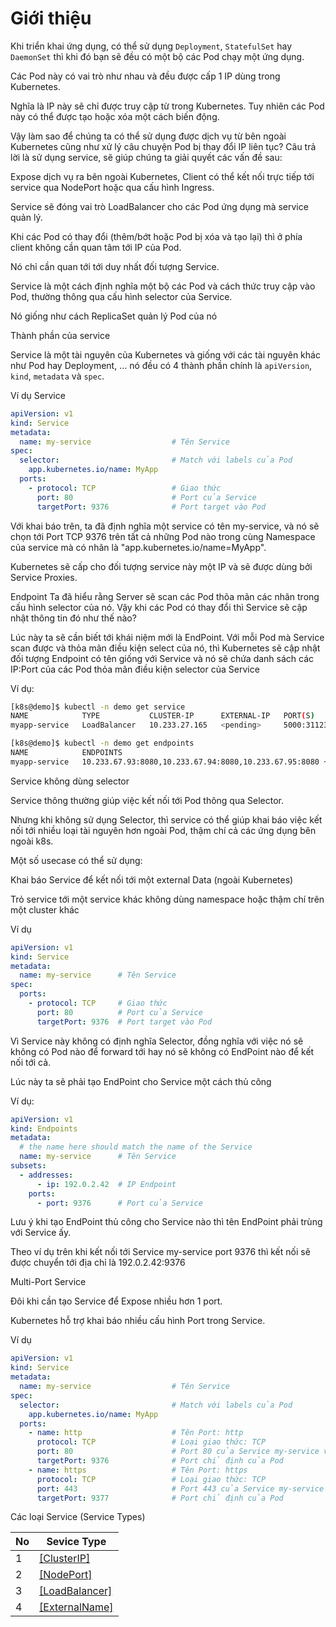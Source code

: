 # Giới thiệu

Khi triển khai ứng dụng, có thể sử dụng `Deployment`, `StatefulSet` hay `DaemonSet` thì khi đó bạn sẽ đều có một bộ các Pod chạy một ứng dụng.

Các Pod này có vai trò như nhau và đều được cấp 1 IP dùng trong Kubernetes.

Nghĩa là IP này sẽ chỉ được truy cập từ trong Kubernetes. Tuy nhiên các Pod này có thể được tạo hoặc xóa một cách biến động.

Vậy làm sao để chúng ta có thể sử dụng được dịch vụ từ bên ngoài Kubernetes cũng như xử lý câu chuyện Pod bị thay đổi IP liên tục? Câu trả lời là sử dụng service, sẽ giúp chúng ta giải quyết các vấn đề sau:

Expose dịch vụ ra bên ngoài Kubernetes, Client có thể kết nối trực tiếp tới service qua NodePort hoặc qua cấu hình Ingress.

Service sẽ đóng vai trò LoadBalancer cho các Pod ứng dụng mà service quản lý.

Khi các Pod có thay đổi (thêm/bớt hoặc Pod bị xóa và tạo lại) thì ở phía client không cần quan tâm tới IP của Pod.

Nó chỉ cần quan tới tới duy nhất đối tượng Service.

Service là một cách định nghĩa một bộ các Pod và cách thức truy cập vào Pod, thường thông qua cấu hình selector của Service.

Nó giống như cách ReplicaSet quản lý Pod của nó

Thành phần của service

Service là một tài nguyên của Kubernetes và giống với các tài nguyên khác như Pod hay Deployment, ... nó đều có 4 thành phần chính là `apiVersion`, `kind`, `metadata` và `spec`.

Ví dụ Service

```yaml
apiVersion: v1
kind: Service
metadata:
  name: my-service                  # Tên Service
spec:
  selector:                         # Match với labels của Pod
    app.kubernetes.io/name: MyApp
  ports:
    - protocol: TCP                 # Giao thức
      port: 80                      # Port của Service
      targetPort: 9376              # Port target vào Pod
```

Với khai báo trên, ta đã định nghĩa một service có tên my-service, và nó sẽ chọn tới Port TCP 9376 trên tất cả những Pod nào trong cùng Namespace của service mà có nhãn là "app.kubernetes.io/name=MyApp".

Kubernetes sẽ cấp cho đối tượng service này một IP và sẽ được dùng bởi Service Proxies.

Endpoint
Ta đã hiểu rằng Server sẽ scan các Pod thõa mãn các nhãn trong cấu hình selector của nó. Vậy khi các Pod có thay đổi thì Service sẽ cập nhật thông tin đó như thế nào?

Lúc này ta sẽ cần biết tới khái niệm mới là EndPoint. Với mỗi Pod mà Service scan được và thỏa mãn điều kiện select của nó, thì Kubernetes sẽ cập nhật đối tượng Endpoint có tên giống với Service và nó sẽ chứa danh sách các IP:Port của các Pod thỏa mãn điều kiện selector của Service

Ví dụ:

```bash
[k8s@demo]$ kubectl -n demo get service
NAME            TYPE           CLUSTER-IP      EXTERNAL-IP   PORT(S)          AGE
myapp-service   LoadBalancer   10.233.27.165   <pending>     5000:31123/TCP   19h
```

```bash
[k8s@demo]$ kubectl -n demo get endpoints
NAME            ENDPOINTS                                                           AGE
myapp-service   10.233.67.93:8080,10.233.67.94:8080,10.233.67.95:8080 + 7 more...   19h
```

Service không dùng selector

Service thông thường giúp việc kết nối tới Pod thông qua Selector.

Nhưng khi không sử dụng Selector, thì service có thể giúp khai báo việc kết nối tới nhiều loại tài nguyên hơn ngoài Pod, thậm chí cả các ứng dụng bên ngoài k8s.

Một số usecase có thể sử dụng:

Khai báo Service để kết nối tới một external Data (ngoài Kubernetes)

Trỏ service tới một service khác không dùng namespace hoặc thậm chí trên một cluster khác

Ví dụ

```yaml
apiVersion: v1
kind: Service
metadata:
  name: my-service      # Tên Service
spec:
  ports:
    - protocol: TCP     # Giao thức
      port: 80          # Port của Service
      targetPort: 9376  # Port target vào Pod
```

Vì Service này không có định nghĩa Selector, đồng nghĩa với việc nó sẽ không có Pod nào để forward tới hay nó sẽ không có EndPoint nào để kết nối tới cả.

Lúc này ta sẽ phải tạo EndPoint cho Service một cách thủ công

Ví dụ:

```yaml
apiVersion: v1
kind: Endpoints
metadata:
  # the name here should match the name of the Service
  name: my-service      # Tên Service
subsets:
  - addresses:
      - ip: 192.0.2.42  # IP Endpoint
    ports:
      - port: 9376      # Port của Service
```

Lưu ý khi tạo EndPoint thủ công cho Service nào thì tên EndPoint phải trùng với Service ấy.

Theo ví dụ trên khi kết nối tới Service my-service port 9376 thì kết nối sẽ được chuyển tới địa chỉ là 192.0.2.42:9376

Multi-Port Service

Đôi khi cần tạo Service để Expose nhiều hơn 1 port.

Kubernetes hỗ trợ khai báo nhiều cấu hình Port trong Service.

Ví dụ

```yaml
apiVersion: v1
kind: Service
metadata:
  name: my-service                  # Tên Service
spec:
  selector:                         # Match với labels của Pod
    app.kubernetes.io/name: MyApp
  ports:
    - name: http                    # Tên Port: http
      protocol: TCP                 # Loại giao thức: TCP
      port: 80                      # Port 80 của Service my-service với Tên Port là http
      targetPort: 9376              # Port chỉ định của Pod
    - name: https                   # Tên Port: https
      protocol: TCP                 # Loại giao thức: TCP
      port: 443                     # Port 443 của Service my-service với Tên Port là https
      targetPort: 9377              # Port chỉ định của Pod
```

Các loại Service (Service Types)

No|Sevice Type
---|---
1|[[ClusterIP]](https://github.com/phucbone/vault/tree/master/kubernetes/Service/ClusterIP.md)
2|[[NodePort]](https://github.com/phucbone/vault/tree/master/kubernetes/Service/NodePort.md)
3|[[LoadBalancer]](https://github.com/phucbone/vault/tree/master/kubernetes/Service/LoadBalancer.md)
4|[[ExternalName]](https://github.com/phucbone/vault/tree/master/kubernetes/Service/ExternalName.md)
